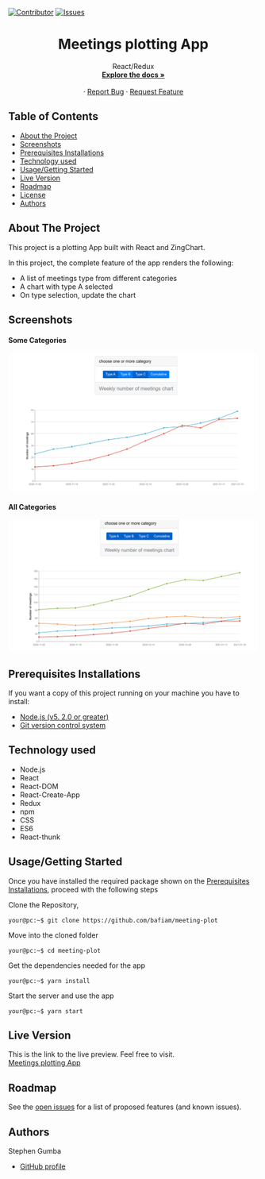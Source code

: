 [![Contributor][contributor-shield]][contributor-url]
[![Issues][issues-shield]][issues-url]
<br />

<p align="center">
  <h1 align="center">Meetings plotting App </h1>
  <p align="center">
    React/Redux
    <br />
    <a href="https://github.com/bafiam/meeting-plot.git"><strong>Explore the docs »</strong></a>
    <br />
    <br />
    ·
    <a href="https://github.com/bafiam/meeting-plot/issues">Report Bug</a>
    ·
    <a href="https://github.com/bafiam/meeting-plot/issues">Request Feature</a>
  </p>
</p>

<!-- TABLE OF CONTENTS -->

## Table of Contents

- [About the Project](#about-the-project)
- [Screenshots](#screenshots)
- [Prerequisites Installations](#prerequisites-installations)
- [Technology used](#technology-used)
- [Usage/Getting Started](#how-to-Use)
- [Live Version](#live-version)
- [Roadmap](#roadmap)
- [License](#license)
- [Authors](#authors)

<!-- ABOUT THE PROJECT -->

## About The Project

This project is a plotting App built with React and ZingChart.

In this project, the complete feature of the app renders the following:

- A list of meetings type from different categories
- A chart with type A selected
- On type selection, update the chart

## Screenshots

#### Some Categories

<img src="./Screenshot-1.png" alt="screenshot1"/>

#### All Categories

<img src="./screenshot-2.png" alt="screenshot1"/>

## Prerequisites Installations

<p>If you want a copy of this project running on your machine you have to install:</p>

- <a href="https://nodejs.org/en/">Node.js (v5. 2.0 or greater)</a>
- <a href="https://git-scm.com/downloads">Git version control system</a>

## Technology used

- Node.js
- React
- React-DOM
- React-Create-App
- Redux
- npm
- CSS
- ES6
- React-thunk

## Usage/Getting Started

Once you have installed the required package shown on the [Prerequisites Installations](#required-installations), proceed with the following steps

Clone the Repository,

```Shell
your@pc:~$ git clone https://github.com/bafiam/meeting-plot
```

Move into the cloned folder

```Shell
your@pc:~$ cd meeting-plot
```

Get the dependencies needed for the app

```Shell
your@pc:~$ yarn install
```

Start the server and use the app

```Shell
your@pc:~$ yarn start
```

## Live Version

This is the link to the live preview. Feel free to visit.<br>
[Meetings plotting App](https://pedantic-euclid-ed86af.netlify.app/)<br>

<!-- ROADMAP -->

## Roadmap

See the [open issues](https://github.com/bafiam/meeting-plot/issues) for a list of proposed features (and known issues).

<!-- CONTACT -->

## Authors

Stephen Gumba

- [GitHub profile](https://github.com/bafiam)

<!-- MARKDOWN LINKS & IMAGES -->
<!-- https://www.markdownguide.org/basic-syntax/#reference-style-links -->

[contributor-shield]: https://img.shields.io/badge/Contributors-1-%2300ff00
[contributor-url]: https://github.com/bafiam/meeting-plot/graphs/contributors
[issues-shield]: https://img.shields.io/badge/issues-0-%2300ff00
[issues-url]: https://github.com/bafiam/meeting-plot/issues/
